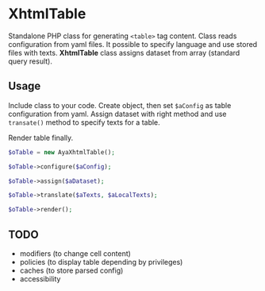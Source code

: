 # XhtmlTable

Standalone PHP class for generating `<table>` tag content. Class reads
configuration from yaml files. It possible to specify language
and use stored files with texts. **XhtmlTable** class assigns dataset
from array (standard query result).

## Usage

Include class to your code. Create object, then set `$aConfig` as table
configuration from yaml. Assign dataset with right method and use `transate()`
method to specify texts for a table.

Render table finally.

```php
$oTable = new AyaXhtmlTable();

$oTable->configure($aConfig);

$oTable->assign($aDataset);

$oTable->translate($aTexts, $aLocalTexts);

$oTable->render();
```

## TODO

* modifiers (to change cell content)
* policies (to display table depending by privileges)
* caches (to store parsed config)
* accessibility
